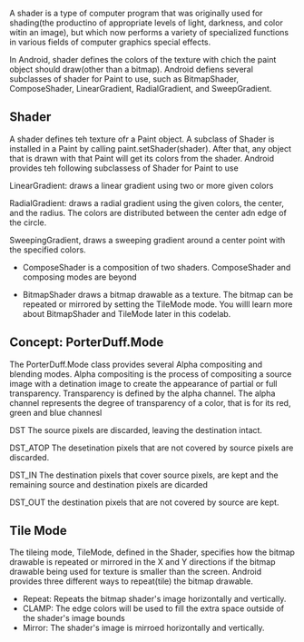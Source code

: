 A shader is a type of computer program that was originally used for shading(the productino of appropriate levels of light, darkness, and color witin an image), but which now performs a variety of specialized functions in various fields of computer graphics special effects.

In Android, shader defines the colors of the texture with chich the paint object should draw(other than a bitmap). Android defiens several subclasses of shader for Paint to use, such as BitmapShader, ComposeShader, LinearGradient, RadialGradient, and SweepGradient. 

## Shader
A shader defines teh texture ofr a Paint object. A subclass of Shader is installed in a Paint by calling paint.setShader(shader). After that, any object that is drawn with that Paint will get its colors from the shader. Android provides teh following subclassess of Shader for Paint to use

LinearGradient: draws a linear gradient using two or more given colors

RadialGradient: draws a radial gradient using the given colors, the center, and the radius. The colors are distributed between the center adn edge of the circle. 

SweepingGradient, draws a sweeping gradient around a center point with the specified colors. 

- ComposeShader is a composition of two shaders. ComposeShader and composing modes are beyond

- BitmapShader draws a bitmap drawable as a texture. The bitmap can be repeated or mirrored by setting the TileMode mode. You willl learn more about BitmapShader and TileMode later in this codelab. 

## Concept:  PorterDuff.Mode
The PorterDuff.Mode class provides several Alpha compositing and blending modes. Alpha compositing is the process of compositing a source image with a detination image to create the appearance of partial or full transparency. Transparency is defined by the alpha channel. The alpha channel represents the degree of transparency of a color, that is for its red, green and blue channesl

DST The source pixels are discarded, leaving the destination intact.

DST_ATOP The desetination pixels  that are not covered by source pixels are discarded. 

DST_IN The destination pixels that cover source pixels, are kept and the remaining source and destination pixels are dicarded

DST_OUT the destination pixels that are not covered by source are kept. 


## Tile Mode
The tileing mode, TileMode, defined in the Shader, specifies how the bitmap drawable is repeated or mirrored in the X and Y directions if the bitmap drawable being used for texture is smaller than the screen. Android provides three different ways to repeat(tile) the bitmap drawable. 

- Repeat: Repeats the bitmap shader's image horizontally and vertically.
- CLAMP: The edge colors will be used to fill the extra space outside of the shader's image bounds
- Mirror: The shader's image is mirroed horizontally and vertically. 
